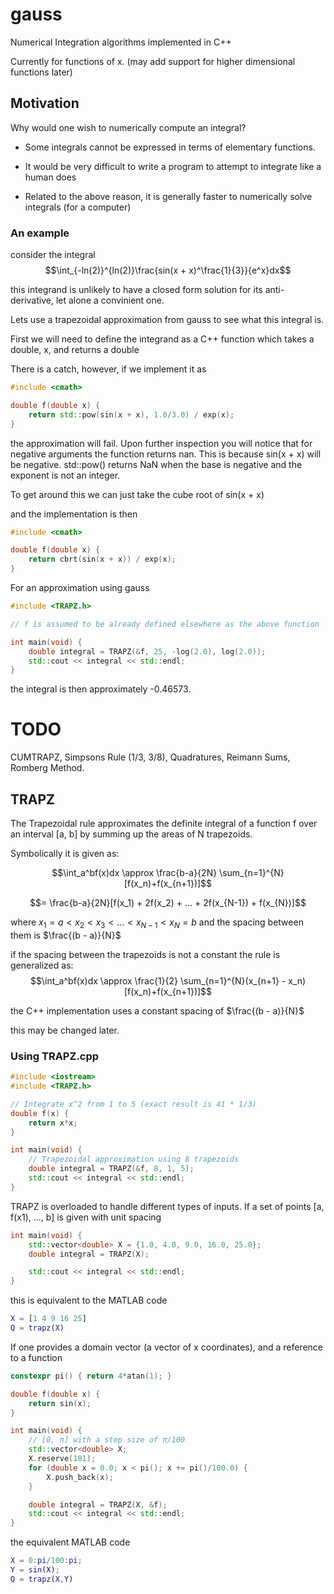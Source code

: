 # gauss
Numerical Integration algorithms implemented in C++

Currently for functions of x. (may add support for higher dimensional functions later)

## Motivation
Why would one wish to numerically compute an integral? 

* Some integrals cannot be expressed in terms of elementary functions.

* It would be very difficult to write a program to attempt to integrate like a human does

* Related to the above reason, it is generally faster to numerically solve integrals (for a computer)

### An example

consider the integral 
$$\int_{-ln(2)}^{ln(2)}\frac{sin(x + x)^\frac{1}{3}}{e^x}dx$$

this integrand is unlikely to have a closed form solution for its anti-derivative, let alone a convinient one. 

Lets use a trapezoidal approximation from gauss to see what this integral is.

First we will need to define the integrand as a C++ function which takes a double, x, and returns a double

There is a catch, however, if we implement it as 

```C++
#include <cmath>

double f(double x) {
    return std::pow(sin(x + x), 1.0/3.0) / exp(x);
}
```

the approximation will fail. Upon further inspection you will notice that for negative arguments the function returns nan. This is because sin(x + x) will be negative. std::pow() returns NaN when the base is negative and the exponent is not an integer. 

To get around this we can just take the cube root of sin(x + x)

and the implementation is then 

```C++
#include <cmath>

double f(double x) {
    return cbrt(sin(x + x)) / exp(x);
}
```

For an approximation using gauss

```C++
#include <TRAPZ.h>

// f is assumed to be already defined elsewhere as the above function

int main(void) {
    double integral = TRAPZ(&f, 25, -log(2.0), log(2.0));
    std::cout << integral << std::endl;
}
```

the integral is then approximately -0.46573.

# TODO
CUMTRAPZ, Simpsons Rule (1/3, 3/8), Quadratures, Reimann Sums, Romberg Method.

## TRAPZ
The Trapezoidal rule approximates the definite integral of a function f over an interval [a, b] by summing up the areas of N trapezoids.

Symbolically it is given as:

$$\int_a^bf(x)dx \approx \frac{b-a}{2N} \sum_{n=1}^{N}[f(x_n)+f(x_{n+1})]$$

$$= \frac{b-a}{2N}[f(x_1) + 2f(x_2) + ... + 2f(x_{N-1}) + f(x_{N})]$$

where $x_1 = a < x_2 < x_3 < ... < x_{N-1} < x_{N} = b$
and the spacing between them is $\frac{(b - a)}{N}$

if the spacing between the trapezoids is not a constant the rule is generalized as:
$$\int_a^bf(x)dx \approx \frac{1}{2} \sum_{n=1}^{N}(x_{n+1} - x_n)[f(x_n)+f(x_{n+1})]$$

the C++ implementation uses a constant spacing of $\frac{(b - a)}{N}$

this may be changed later.

### Using TRAPZ.cpp
```cpp
#include <iostream>
#include <TRAPZ.h>

// Integrate x^2 from 1 to 5 (exact result is 41 * 1/3)
double f(x) {
    return x*x;
}

int main(void) {
    // Trapezoidal approximation using 8 trapezoids
    double integral = TRAPZ(&f, 8, 1, 5);
    std::cout << integral << std::endl;
}
```

TRAPZ is overloaded to handle different types of inputs.
If a set of points [a, f(x1), ..., b] is given with unit spacing
```cpp
int main(void) {
    std::vector<double> X = {1.0, 4.0, 9.0, 16.0, 25.0};
    double integral = TRAPZ(X);

    std::cout << integral << std::endl;
}
```

this is equivalent to the MATLAB code

```MATLAB
X = [1 4 9 16 25]
Q = trapz(X)
```


If one provides a domain vector (a vector of x coordinates), and a reference to a function 

```C++
constexpr pi() { return 4*atan(1); }

double f(double x) {
    return sin(x);
}

int main(void) {
    // [0, π] with a step size of π/100
    std::vector<double> X;
    X.reserve(101);
    for (double x = 0.0; x < pi(); x += pi()/100.0) {
        X.push_back(x);
    }

    double integral = TRAPZ(X, &f);
    std::cout << integral << std::endl;
}
```

the equivalent MATLAB code
```MATLAB
X = 0:pi/100:pi;
Y = sin(X);
Q = trapz(X,Y)
```
